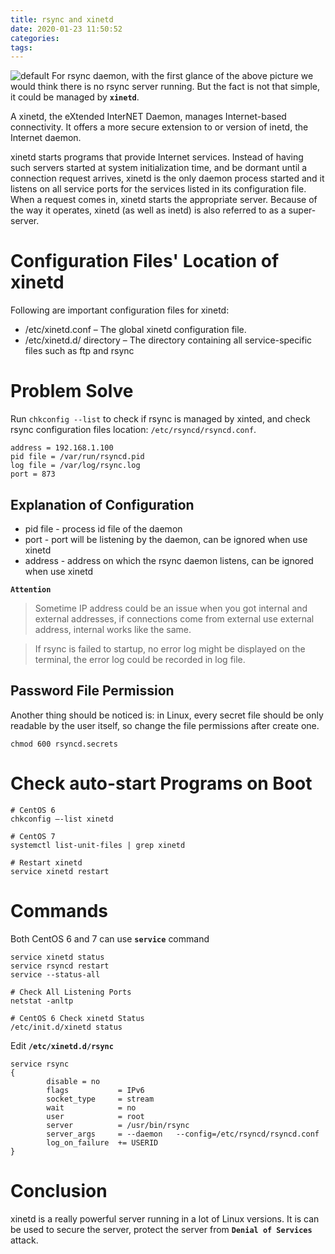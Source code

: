 ```yaml
---
title: rsync and xinetd
date: 2020-01-23 11:50:52
categories:
tags:
---
```


![default](/blog/img/rsync-error.png)
For rsync daemon, with the first glance of the above picture we would think there is no rsync server running. But the fact is not that simple, it could be managed by **`xinetd`**.

A xinetd, the eXtended InterNET Daemon, manages Internet-based connectivity. It offers a more secure extension to or version of inetd, the Internet daemon.

xinetd starts programs that provide Internet services. Instead of having such servers started at system initialization time, and be dormant until a connection request arrives, xinetd is the only daemon process started and it listens on all service ports for the services listed in its configuration file. When a request comes in, xinetd starts the appropriate server. Because of the way it operates, xinetd (as well as inetd) is also referred to as a super-server.

<!--more-->
# Configuration Files' Location of xinetd
Following are important configuration files for xinetd:

* /etc/xinetd.conf – The global xinetd configuration file.
* /etc/xinetd.d/ directory – The directory containing all service-specific files such as ftp and rsync

# Problem Solve

Run `chkconfig --list` to check if rsync is managed by xinted, and check rsync configuration files location: `/etc/rsyncd/rsyncd.conf`.

```
address = 192.168.1.100
pid file = /var/run/rsyncd.pid
log file = /var/log/rsync.log
port = 873
```
## Explanation of Configuration

* pid file - process id file of the daemon
* port - port will be listening by the daemon, can be ignored when use xinetd
* address - address on which the rsync daemon listens, can be ignored when use xinetd

**`Attention`**

> Sometime IP address could be an issue when you got internal and external addresses, if connections come from external use external address, internal works like the same.

> If rsync is failed to startup, no error log might be displayed on the terminal, the error log could  be recorded in log file.

## Password File Permission
Another thing should be noticed is: in Linux, every secret file should be only readable by the user itself, so change the file permissions after create one.
```
chmod 600 rsyncd.secrets
```

# Check auto-start Programs on Boot
```
# CentOS 6
chkconfig –-list xinetd

# CentOS 7
systemctl list-unit-files | grep xinetd

# Restart xinetd
service xinetd restart
```


# Commands

Both CentOS 6 and 7 can use **`service`** command

```
service xinetd status
service rsyncd restart
service --status-all

# Check All Listening Ports
netstat -anltp

# CentOS 6 Check xinetd Status
/etc/init.d/xinetd status
```

Edit **`/etc/xinetd.d/rsync`**

```
service rsync
{
        disable = no
        flags           = IPv6
        socket_type     = stream
        wait            = no
        user            = root
        server          = /usr/bin/rsync
        server_args     = --daemon   --config=/etc/rsyncd/rsyncd.conf
        log_on_failure  += USERID
}
```


# Conclusion

xinetd is a really powerful server running in a lot of Linux versions. It is can be used to secure the server, protect the server from **`Denial of Services`** attack.